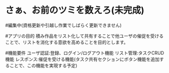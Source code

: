 # さぁ、お前のツミを数えろ(未完成)
#編集中(資格更新や引越し作業でしばらく更新できません)

#アプリの目的
積み作品をリスト化して共有することで他ユーザの催促を受けることで、リストを消化する意欲を高めることを目的とします。

#機能要件
ユーザ認証:登録、ログイン/ログアウト機能
リスト管理:タスクCRUD機能
レスポンス:催促を受ける機能(タスク共有セクションにボタン機能を追加することで、この機能を実現する予定)

